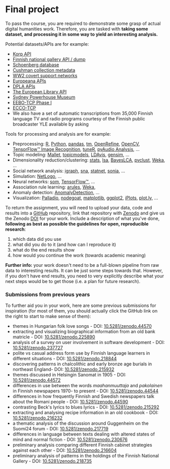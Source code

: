 # Final project

To pass the course, you are required to demonstrate some grasp of actual digital humanities work. Therefore, you are tasked with **taking some dataset, and processing it in some way to yield an interesting analysis.**

Potential datasets/APIs are for example:

* [Korp API](https://kitwiki.csc.fi/twiki/bin/view/FinCLARIN/KielipankkiHelpKorpWebService)
* [Finnish national gallery API / dump](http://kokoelmat.fng.fi/api/v2support/docs/#/download)
* [Schoenberg database](http://dla.library.upenn.edu/dla/schoenberg/ancillary.html?id=dla/schoenberg/data)
* [Cushman collection metadata](https://github.com/iulibdcs/cushman_photos)
* [WW2 covert support networks](http://programminghistorian.org/lessons/creating-network-diagrams-from-historical-sources#about-the-case-study)
* [Europeana APIs](http://labs.europeana.eu/api)
* [DPLA APIs](http://dp.la/info/developers/codex/)
* [The European Library API](http://www.theeuropeanlibrary.org/confluence/display/developers/API+Documentation)
* [Sydney Powerhouse Museum](http://www.powerhousemuseum.com/collection/database/download.php)
* [EEBO-TCP Phase I](http://www.bodleian.ox.ac.uk/eebotcp/)
* [ECCO-TCP](http://www.textcreationpartnership.org/tcp-ecco/)
* We also have a set of automatic transcriptions from 35,000 Finnish language TV and radio programs courtesy of the Finnish public broadcaster YLE available by asking

Tools for processing and analysis are for example:

* Preprocessing: [R](https://www.r-project.org/), [Python](https://www.python.org/), [pandas](http://pandas.pydata.org/), [tm](https://cran.r-project.org/web/packages/tm/index.html), [OpenRefine](http://openrefine.org/), [OpenCV](http://opencv.org/), [TensorFlow™ Image Recognition](https://www.tensorflow.org/versions/master/tutorials/image_recognition/index.html), [tuneR](https://cran.r-project.org/web/packages/tuneR/index.html), [pyAudio Analysis](https://github.com/tyiannak/pyAudioAnalysis), ...
* Topic modeling: [Mallet](http://mallet.cs.umass.edu/), [topicmodels](https://cran.r-project.org/web/packages/topicmodels/index.html), [LDAvis](https://cran.r-project.org/web/packages/LDAvis/index.html), [gensim](https://radimrehurek.com/gensim/), ...
* Dimensionality reduction/clustering: [stats](https://stat.ethz.ch/R-manual/R-devel/library/stats/html/00Index.html), [lsa](https://cran.r-project.org/web/packages/lsa/index.html), [BayesLCA](https://cran.r-project.org/web/packages/BayesLCA/index.html), [pvclust](https://cran.r-project.org/web/packages/pvclust/index.html), [Weka](http://www.cs.waikato.ac.nz/ml/weka/), ...
* Social network analysis: [igraph](http://igraph.org/), [sna](https://cran.r-project.org/web/packages/sna/index.html), [statnet](https://cran.r-project.org/web/packages/statnet/index.html), [sonia](http://web.stanford.edu/group/sonia/index.html), …
* Simulation: [NetLogo](https://ccl.northwestern.edu/netlogo/), ...
* Neural networks: [som](https://cran.r-project.org/web/packages/som/index.html), [TensorFlow™](http://www.tensorflow.org/), ...
* Association rule learning: [arules](https://cran.r-project.org/web/packages/arules/index.html), [Weka](http://www.cs.waikato.ac.nz/ml/weka/),
* Anomaly detection: [AnomalyDetection](https://github.com/twitter/AnomalyDetection), ...
* Visualization: [Palladio](http://palladio.designhumanities.org/), [nodegoat](http://nodegoat.net/), [matplotlib](http://matplotlib.org/), [ggplot2](http://ggplot2.org/), [iPlots](https://cran.r-project.org/web/packages/iplots/index.html), [plot.ly](https://plot.ly/), ...

To return the assignment, you will need to upload your data, code and results into a [GitHub](http://github.com/) repository, link that repository with [Zenodo](https://zenodo.org/) and give us the Zenodo [DOI](https://www.doi.org/) for your work. Include a description of what you've done, **following as best as possible the guidelines for open, reproducible research**:

1. which data did you use
2. what did you do to it \(and how can I reproduce it\)
3. what do the end results show
4. how would you continue the work \(towards academic meaning\)

**Further info:** your work doesn't need to be a full-blown pipeline from raw data to interesting results. It can be just some steps towards that. However, if you don't have end results, you need to very explicitly describe what your next steps would be to get those \(i.e. a plan for future research\).

### Submissions from previous years

To further aid you in your work, here are some previous submissions for inspiration \(for most of them, you should actually click the GitHub link on the right to start to make sense of them\):

* themes in Hungarian folk love songs - DOI: [10.5281/zenodo.44570](http://doi.org/10.5281/zenodo.44570)
* extracting and visualizing biographical information from an old bank matricle - DOI: [10.5281/zenodo.225890](http://doi.org/10.5281/zenodo.225890)
* analysis of a survey on user involvement in software development - DOI: [10.5281/zenodo.237727](https://doi.org/10.5281/zenodo.237727)
* polite vs casual address form use by Finnish language learners in different situations - DOI: [10.5281/zenodo.218844](https://doi.org/10.5281/zenodo.218844)
* discovering patterns in chalcolithic and early bronze age burials in northeast England- DOI: [10.5281/zenodo.215932](https://doi.org/10.5281/zenodo.215932)
* themes discussed in Helsingin Sanomat in 1905 - DOI: [10.5281/zenodo.44572](http://doi.org/10.5281/zenodo.44572)
* differences in use between the words _maahanmuuttaja_ and _pakolainen_ in Finnish newspapers 1970- to present - DOI: [10.5281/zenodo.44544](http://doi.org/10.5281/zenodo.44544)
* differences in how frequently Finnish and Swedish newspapers talk about the Romani people - DOI: [10.5281/zenodo.44590](http://doi.org/10.5281/zenodo.44590)
* contrasting Beck's lyrics to blues lyrics - DOI: [10.5281/zenodo.215292](http://doi.org/10.5281/zenodo.215292)
* extracting and analysing recipe information in an old cookbook - DOI: [10.5281/zenodo.216232](https://doi.org/10.5281/zenodo.216232)
* a thematic analysis of the discussion around Guggenheim on the Suomi24 forum - DOI: [10.5281/zenodo.217719](https://doi.org/10.5281/zenodo.217719)
* differences in language between texts dealing with altered states of mind and normal fiction - DOI: [10.5281/zenodo.230676](https://doi.org/10.5281/zenodo.230676)
* preliminary analysis comparing different Finnish cabinet strategies against each other - DOI: [10.5281/zenodo.216604](https://doi.org/10.5281/zenodo.216604)
* preliminary analysis of patterns in the holdings of the Finnish National Gallery - DOI: [10.5281/zenodo.218735](https://doi.org/10.5281/zenodo.218735)


